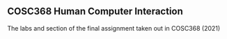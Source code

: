 ## COSC368 Human Computer Interaction
The labs and section of the final assignment taken out in COSC368 (2021)
